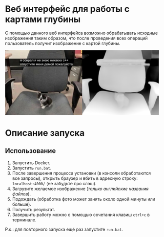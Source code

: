 # Веб интерфейс для работы с картами глубины
С помощью данного веб интерфейса возможно обрабатывать исходные изображения таким образом, что после проведения всех операций пользователь получит изображение с картой глубины.

![alt text](https://github.com/Sauroni/Web-Interface-Depth-Estimation-Model/blob/main/src/uploads/hat.png?raw=true)

# Описание запуска
## Использование 
1. Запустить Docker.
2. Запустить `run.bat`.
3. После завершения процесса установки (в консоли обработаются все запросы), открыть браузер и вбить в адресную строку: `localhost:4000/` (не забудьте про слэш).
4. Загрузите желаемое изображение (_только английские названия файлов_).
5. Подождать (обработка фото может занять около одной минуты или больше).
6. Получить результат.
7. Завершить работу можно с помощью сочетания клавиш `ctrl+c` в терминале.

P.s.: для повторного запуска ещё раз запустите `run.bat`.
